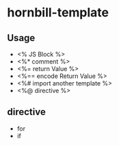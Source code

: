 # hornbill-template

## Usage

- <% JS Block %>
- <%* comment %>
- <%= return Value %>
- <%== encode Return Value %>
- <%# import another template %>
- <%@ directive %>

## directive

- for
- if

